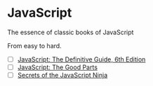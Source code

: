 # JavaScript
The essence of classic books of JavaScript

From easy to hard.

- [ ] [JavaScript: The Definitive Guide, 6th Edition](http://shop.oreilly.com/product/9780596805531.do)
- [ ] [JavaScript: The Good Parts](http://shop.oreilly.com/product/9780596517748.do)
- [ ] [Secrets of the JavaScript Ninja](http://jsninja.com/)
